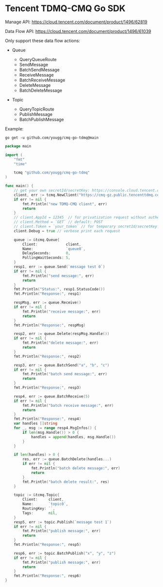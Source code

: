 # Tencent TDMQ-CMQ Go SDK

Manage API: https://cloud.tencent.com/document/product/1496/62819

Data Flow API: https://cloud.tencent.com/document/product/1496/61039

Only support these data flow actions:

- Queue
    - QueryQueueRoute
    - SendMessage
    - BatchSendMessage
    - ReceiveMessage
    - BatchReceiveMessage
    - DeleteMessage
    - BatchDeleteMessage

- Topic
    - QueryTopicRoute
    - PublishMessage
    - BatchPublishMessage

Example:

```shell
go get -u github.com/yougg/cmq-go-tdmq@main
```

```go
package main

import (
    "fmt"
    "time"

    tcmq "github.com/yougg/cmq-go-tdmq"
)

func main() {
    // get your own secretId/secretKey: https://console.cloud.tencent.com/cam/capi
    client, err := tcmq.NewClient("https://cmq-gz.public.tencenttdmq.com", "AKIDxxxxx", "xxxxx", 5*time.Second)
    if err != nil {
        fmt.Println("new TDMQ-CMQ client", err)
        return
    }
    // client.AppId = 12345  // for privatization request without authentication
    // client.Method = `GET` // default: POST
    // client.Token = `your_token` // for temporary secretId/secretKey auth with token
    client.Debug = true // verbose print each request

    queue := &tcmq.Queue{
        Client:             client,
        Name:               `queue0`,
        DelaySeconds:       0,
        PollingWaitSeconds: 5,
    }
    resp1, err := queue.Send(`message test 0`)
    if err != nil {
        fmt.Println("send message:", err)
        return
    }
    fmt.Println("Status:", resp1.StatusCode())
    fmt.Println("Response:", resp1)

    respMsg, err := queue.Receive()
    if err != nil {
        fmt.Println("receive message:", err)
        return
    }
    fmt.Println("Response:", respMsg)

    resp2, err := queue.Delete(respMsg.Handle())
    if err != nil {
        fmt.Println("delete message:", err)
        return
    }
    fmt.Println("Response:", resp2)

    resp3, err := queue.BatchSend("a", "b", "c")
    if err != nil {
        fmt.Println("batch send message:", err)
        return
    }
    fmt.Println("Response:", resp3)

    resp4, err := queue.BatchReceive(5)
    if err != nil {
        fmt.Println("batch receive message:", err)
        return
    }
    fmt.Println("Response:", resp4)
    var handles []string
    for _, msg := range resp4.MsgInfos() {
        if len(msg.Handle()) > 0 {
            handles = append(handles, msg.Handle())
        }
    }

    if len(handles) > 0 {
        res, err := queue.BatchDelete(handles...)
        if err != nil {
            fmt.Println("batch delete message:", err)
            return
        }
        fmt.Println("batch delete result:", res)
    }

    topic := &tcmq.Topic{
        Client:     client,
        Name:       `topic0`,
        RoutingKey: ``,
        Tags:       nil,
    }
    resp5, err := topic.Publish(`message test 1`)
    if err != nil {
        fmt.Println("publish message:", err)
        return
    }
    fmt.Println("Response:", resp5)

    resp6, err := topic.BatchPublish("x", "y", "z")
    if err != nil {
        fmt.Println("publish message:", err)
        return
    }
    fmt.Println("Response:", resp6)
}
```
